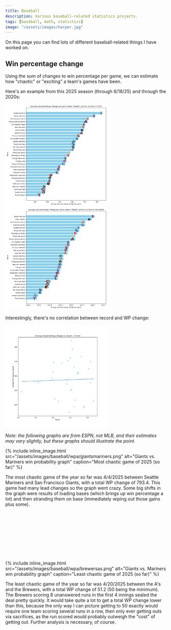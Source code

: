 ```yaml
---
title: Baseball
description: Various baseball-related statistics projects.
tags: [baseball, math, statistics]
image: "/assets/images/harper.jpg"
---
```

On this page you can find lots of different baseball-related things I have worked on.

## Win percentage change
Using the sum of changes to win percentage per game, we can estimate how "chaotic" or "exciting" a team's games have been.

Here's an example from this 2025 season (through 6/18/25) and through the 2020s:

<a href="/assets/images/baseball/wpa/wpa_analysis.png" target="_blank"><img style="max-width:20rem;" src="/assets/images/baseball/wpa/wpa_analysis.png"></a> <a href="/assets/images/baseball/wpa/2020s_wpa_analysis.png" target="_blank"><img style="max-width:20rem;" src="/assets/images/baseball/wpa/2020s_wpa_analysis.png"></a>

Interestingly, there's no correlation between record and WP change:

<a href="/assets/images/baseball/wpa/wpa_correlation.png" target="_blank"><img style="max-width:20rem;" src="/assets/images/baseball/wpa/wpa_correlation.png"></a>

*Note: the following graphs are from ESPN, not MLB, and their estimates may vary slightly, but these graphs should illustrate the point.*

{% include inline_image.html 
    src="/assets/images/baseball/wpa/giantsmariners.png"
    alt="Giants vs. Mariners win probability graph"
    caption="Most chaotic game of 2025 (so far)"
%}

The most chaotic game of the year so far was 4/4/2025 between Seattle Mariners and San Francisco Giants, with a total WP change of 793.4. This game had many lead changes so the graph went crazy. Some big shifts in the graph were results of loading bases (which brings up win percentage a lot) and then stranding them on base (immediately wiping out those gains plus some).
<br><br><br><br><br><br><br><br><br><br>

{% include inline_image.html 
    src="/assets/images/baseball/wpa/brewersas.png"
    alt="Giants vs. Mariners win probability graph"
    caption="Least chaotic game of 2025 (so far)"
%}

The least chaotic game of the year so far was 4/20/2025 between the A's and the Brewers, with a total WP change of 51.2 (50 being the minimum). The Brewers scoring 8 unanswered runs in the first 4 innings sealed the deal pretty quickly. It would take quite a lot to get a total WP change lower than this, because the only way I can picture getting to 50 exactly would require one team scoring several runs in a row, then only ever getting outs via sacrifices, as the run scored would probably outweigh the "cost" of getting out. Further analysis is necessary, of course.
<br><br><br><br><br><br><br><br><br><br>

